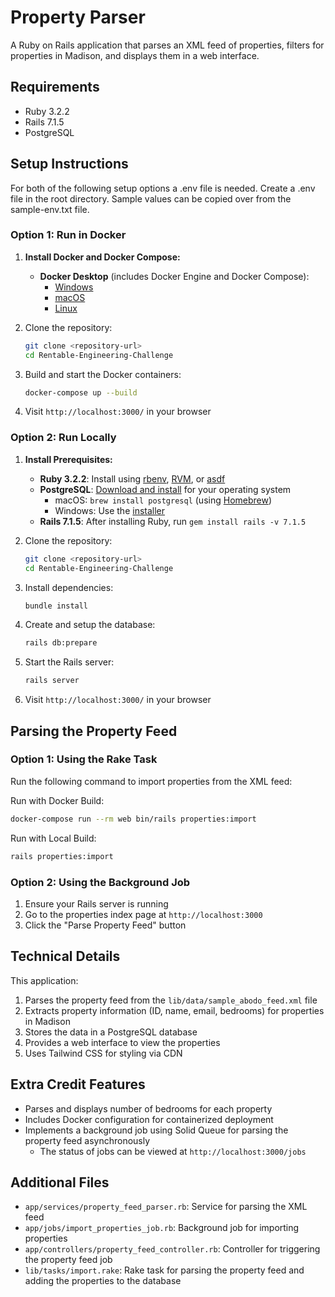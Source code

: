 # Property Parser

A Ruby on Rails application that parses an XML feed of properties, filters for properties in Madison, and displays them in a web interface.

## Requirements

- Ruby 3.2.2
- Rails 7.1.5
- PostgreSQL

## Setup Instructions

For both of the following setup options a .env file is needed.
Create a .env file in the root directory. Sample values can be copied over from the sample-env.txt file.

### Option 1: Run in Docker

1. **Install Docker and Docker Compose:**

   - **Docker Desktop** (includes Docker Engine and Docker Compose):
     - [Windows](https://docs.docker.com/desktop/install/windows-install/)
     - [macOS](https://docs.docker.com/desktop/install/mac-install/)
     - [Linux](https://docs.docker.com/desktop/install/linux-install/)

2. Clone the repository:

   ```bash
   git clone <repository-url>
   cd Rentable-Engineering-Challenge
   ```

3. Build and start the Docker containers:

   ```bash
   docker-compose up --build
   ```

4. Visit `http://localhost:3000/` in your browser

### Option 2: Run Locally

1. **Install Prerequisites:**

   - **Ruby 3.2.2**: Install using [rbenv](https://github.com/rbenv/rbenv#installation), [RVM](https://rvm.io/rvm/install), or [asdf](https://asdf-vm.com/guide/getting-started.html)
   - **PostgreSQL**: [Download and install](https://www.postgresql.org/download/) for your operating system
     - macOS: `brew install postgresql` (using [Homebrew](https://brew.sh/))
     - Windows: Use the [installer](https://www.enterprisedb.com/downloads/postgres-postgresql-downloads)
   - **Rails 7.1.5**: After installing Ruby, run `gem install rails -v 7.1.5`

2. Clone the repository:

   ```bash
   git clone <repository-url>
   cd Rentable-Engineering-Challenge
   ```

3. Install dependencies:

   ```bash
   bundle install
   ```

4. Create and setup the database:

   ```bash
   rails db:prepare
   ```

5. Start the Rails server:

   ```bash
   rails server
   ```

6. Visit `http://localhost:3000/` in your browser

## Parsing the Property Feed

### Option 1: Using the Rake Task

Run the following command to import properties from the XML feed:

Run with Docker Build:

```bash
docker-compose run --rm web bin/rails properties:import
```

Run with Local Build:

```bash
rails properties:import
```

### Option 2: Using the Background Job

1. Ensure your Rails server is running
2. Go to the properties index page at `http://localhost:3000`
3. Click the "Parse Property Feed" button

## Technical Details

This application:

1. Parses the property feed from the `lib/data/sample_abodo_feed.xml` file
2. Extracts property information (ID, name, email, bedrooms) for properties in Madison
3. Stores the data in a PostgreSQL database
4. Provides a web interface to view the properties
5. Uses Tailwind CSS for styling via CDN

## Extra Credit Features

- Parses and displays number of bedrooms for each property
- Includes Docker configuration for containerized deployment
- Implements a background job using Solid Queue for parsing the property feed asynchronously
  - The status of jobs can be viewed at `http://localhost:3000/jobs`

## Additional Files

- `app/services/property_feed_parser.rb`: Service for parsing the XML feed
- `app/jobs/import_properties_job.rb`: Background job for importing properties
- `app/controllers/property_feed_controller.rb`: Controller for triggering the property feed job
- `lib/tasks/import.rake`: Rake task for parsing the property feed and adding the properties to the database
